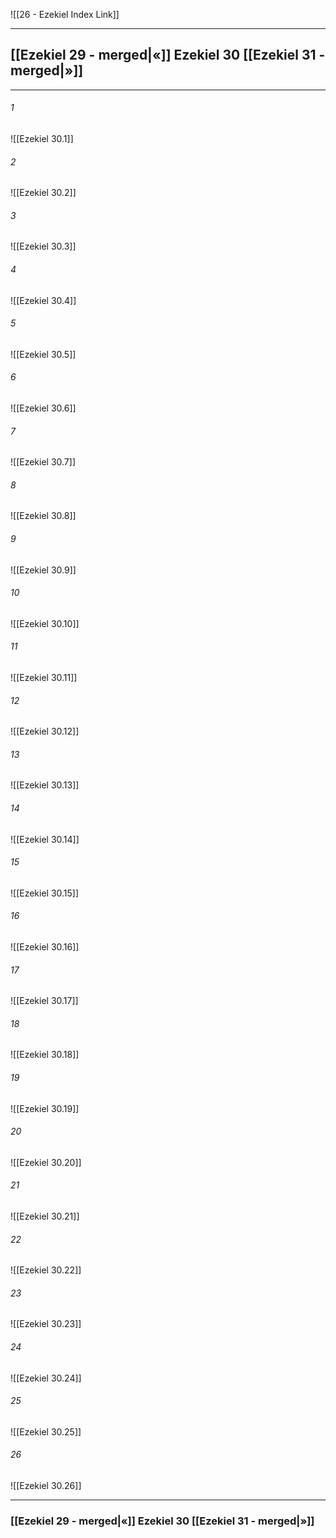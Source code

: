 ![[26 - Ezekiel Index Link]]

---
##  [[Ezekiel 29 - merged|«]] Ezekiel 30 [[Ezekiel 31 - merged|»]]

---

###### 1
![[Ezekiel 30.1]] 

###### 2
![[Ezekiel 30.2]] 

###### 3
![[Ezekiel 30.3]] 

###### 4
![[Ezekiel 30.4]]

###### 5 
![[Ezekiel 30.5]] 

###### 6
![[Ezekiel 30.6]] 

###### 7
![[Ezekiel 30.7]] 

###### 8
![[Ezekiel 30.8]] 

###### 9
![[Ezekiel 30.9]] 

###### 10
![[Ezekiel 30.10]] 

###### 11
![[Ezekiel 30.11]] 

###### 12
![[Ezekiel 30.12]]

###### 13
![[Ezekiel 30.13]] 

###### 14
![[Ezekiel 30.14]] 

###### 15
![[Ezekiel 30.15]]

###### 16
![[Ezekiel 30.16]] 

###### 17
![[Ezekiel 30.17]]

###### 18
![[Ezekiel 30.18]] 

###### 19
![[Ezekiel 30.19]] 

###### 20
![[Ezekiel 30.20]]

###### 21
![[Ezekiel 30.21]] 

###### 22
![[Ezekiel 30.22]] 

###### 23
![[Ezekiel 30.23]]

###### 24
![[Ezekiel 30.24]] 

###### 25
![[Ezekiel 30.25]]

###### 26
![[Ezekiel 30.26]] 


---
###  [[Ezekiel 29 - merged|«]] Ezekiel 30 [[Ezekiel 31 - merged|»]]